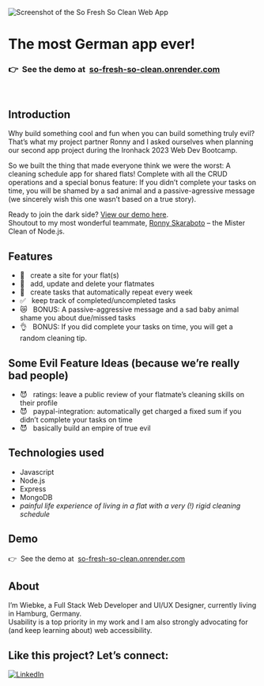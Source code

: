 ![Screenshot of the So Fresh So Clean Web App](https://github.com/fraulueneburg/so-fresh-so-clean/assets/122455194/c40dd106-6b0b-472f-94ee-b1bd22100020)

# The most German app ever!

### <span aria-hidden="true">👉&nbsp;&nbsp;</span>See the demo at&nbsp;&nbsp;[so-fresh-so-clean.onrender.com](https://so-fresh-so-clean.onrender.com/)

<br />

## Introduction

Why build something cool and fun when you can build something truly evil? That’s what my project partner Ronny and I asked ourselves when planning our second app project during the Ironhack 2023 Web Dev Bootcamp.

So we built the thing that made everyone think we were the worst: A cleaning schedule app for shared flats! Complete with all the CRUD operations and a special bonus feature: If you didn’t complete your tasks on time, you will be shamed by a sad animal and a passive-agressive message (we sincerely wish this one wasn’t based on a true story).

Ready to join the dark side? [View our demo here](https://so-fresh-so-clean.onrender.com/).<br />
Shoutout to my most wonderful teammate, [Ronny Skaraboto](https://github.com/RonnySk) – the Mister Clean of Node.js.

## Features

- <span aria-hidden="true">🧹&nbsp;&nbsp; </span>create a site for your flat(s)
- <span aria-hidden="true">🧼&nbsp;&nbsp; </span>add, update and delete your flatmates
- <span aria-hidden="true">🤩&nbsp;&nbsp; </span>create tasks that automatically repeat every week
- <span aria-hidden="true">✅&nbsp;&nbsp; </span>keep track of completed/uncompleted tasks
- <span aria-hidden="true">😿&nbsp;&nbsp; </span>BONUS: A passive-aggressive message and a sad baby animal shame you about due/missed tasks
- <span aria-hidden="true">👌&nbsp;&nbsp; </span>BONUS: If you did complete your tasks on time, you will get a random cleaning tip.

## Some Evil Feature Ideas (because we’re really bad people)

- <span aria-hidden="true">😈&nbsp;&nbsp; </span>ratings: leave a public review of your flatmate’s cleaning skills on their profile
- <span aria-hidden="true">😈&nbsp;&nbsp; </span>paypal-integration: automatically get charged a fixed sum if you didn’t complete your tasks on time
- <span aria-hidden="true">😈&nbsp;&nbsp; </span>basically build an empire of true evil

## Technologies used

- Javascript
- Node.js
- Express
- MongoDB
- _painful life experience of living in a flat with a very (!) rigid cleaning schedule_

## Demo

<span aria-hidden="true">👉&nbsp;&nbsp;</span>See the demo at&nbsp;&nbsp;[so-fresh-so-clean.onrender.com](https://so-fresh-so-clean.onrender.com/)

## About

I’m Wiebke, a Full Stack Web Developer and UI/UX Designer, currently living in Hamburg, Germany.  
Usability is a top priority in my work and I am also strongly advocating for (and keep learning about) web accessibility.

## Like this project? Let’s connect:

<a href="https://linkedin.com/in/fraulueneburg" target="_blank">
<img alt="LinkedIn" src="https://img.shields.io/badge/-linkedin-1572B6?&style=for-the-badge&logo=css3&logoColor=white" />
</a>
